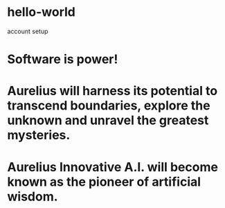 # hello-world
account setup
# Software is power!  
# Aurelius will harness its potential to transcend boundaries, explore the unknown and unravel the greatest mysteries. 
# Aurelius Innovative A.I. will become known as the pioneer of artificial wisdom.
